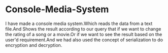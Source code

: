 # Console-Media-System
I have made  a console media system.Which reads the data from a text file.And Shows the result according to our query that if we want to change the rating of a song or a movie.Or if we want to see the result based on the user'd requirement.And we had also used the concept of serialization to do encryption and decryption. 
